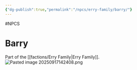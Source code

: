 ```yaml
---
{"dg-publish":true,"permalink":"/npcs/erry-family/barry/"}
---
```


#NPCS 
# Barry

Part of the [[factions/Erry Family\|Erry Family]].
![Pasted image 20250917142408.png](/img/user/npcs/images/Pasted%20image%2020250917142408.png)